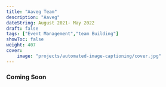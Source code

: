 ```yaml
---
title: "Aaveg Team"
description: "Aaveg"
dateString: August 2021- May 2022
draft: false
tags: ["Event Management","team Building"]
showToc: false
weight: 407
cover:
    image: "projects/automated-image-captioning/cover.jpg"
--- 
```


### Coming Soon